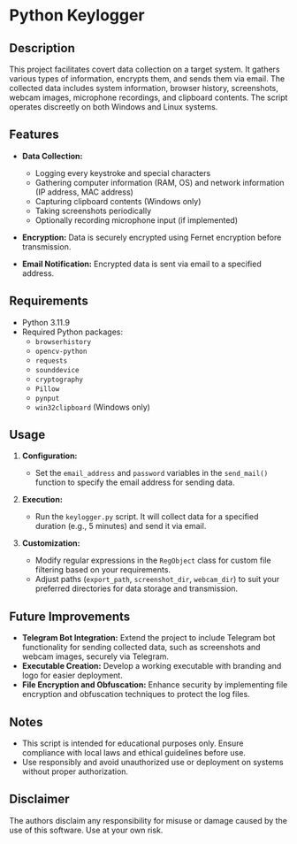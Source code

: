 # Python Keylogger

## Description
This project facilitates covert data collection on a target system. It gathers various types of information, encrypts them, and sends them via email. The collected data includes system information, browser history, screenshots, webcam images, microphone recordings, and clipboard contents. The script operates discreetly on both Windows and Linux systems.

## Features
- **Data Collection:**
  - Logging every keystroke and special characters
  - Gathering computer information (RAM, OS) and network information (IP address, MAC address)
  - Capturing clipboard contents (Windows only)
  - Taking screenshots periodically
  - Optionally recording microphone input (if implemented)

- **Encryption:** Data is securely encrypted using Fernet encryption before transmission.
- **Email Notification:** Encrypted data is sent via email to a specified address.

## Requirements
- Python 3.11.9
- Required Python packages:
  - `browserhistory`
  - `opencv-python`
  - `requests`
  - `sounddevice`
  - `cryptography`
  - `Pillow`
  - `pynput`
  - `win32clipboard` (Windows only)

## Usage
1. **Configuration:**
   - Set the `email_address` and `password` variables in the `send_mail()` function to specify the email address for sending data.
   
2. **Execution:**
   - Run the `keylogger.py` script. It will collect data for a specified duration (e.g., 5 minutes) and send it via email.

3. **Customization:**
   - Modify regular expressions in the `RegObject` class for custom file filtering based on your requirements.
   - Adjust paths (`export_path`, `screenshot_dir`, `webcam_dir`) to suit your preferred directories for data storage and transmission.

## Future Improvements
- **Telegram Bot Integration:** Extend the project to include Telegram bot functionality for sending collected data, such as screenshots and webcam images, securely via Telegram.
- **Executable Creation:** Develop a working executable with branding and logo for easier deployment.
- **File Encryption and Obfuscation:** Enhance security by implementing file encryption and obfuscation techniques to protect the log files.



## Notes
- This script is intended for educational purposes only. Ensure compliance with local laws and ethical guidelines before use.
- Use responsibly and avoid unauthorized use or deployment on systems without proper authorization.

## Disclaimer
The authors disclaim any responsibility for misuse or damage caused by the use of this software. Use at your own risk.



